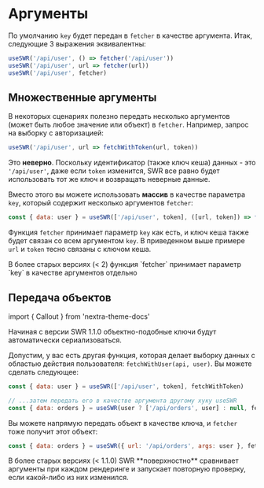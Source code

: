 # Аргументы

По умолчанию `key` будет передан в `fetcher` в качестве аргумента. Итак, следующие 3 выражения эквивалентны:

```js
useSWR('/api/user', () => fetcher('/api/user'))
useSWR('/api/user', url => fetcher(url))
useSWR('/api/user', fetcher)
```

## Множественные аргументы

В некоторых сценариях полезно передать несколько аргументов (может быть любое значение или объект) в `fetcher`. Например, запрос на выборку с авторизацией:

```js
useSWR('/api/user', url => fetchWithToken(url, token))
```

Это **неверно**. Поскольку идентификатор (также ключ кеша) данных - это `'/api/user'`,
даже если `token` изменится, SWR все равно будет использовать тот же ключ и возвращать неверные данные.

Вместо этого вы можете использовать **массив** в качестве параметра `key`, который содержит несколько аргументов `fetcher`:

```js
const { data: user } = useSWR(['/api/user', token], ([url, token]) => fetchWithToken(url, token))
```

Функция `fetcher` принимает параметр `key` как есть, и ключ кеша также будет связан со всем аргументом `key`. В приведенном выше примере `url` и `token` тесно связаны с ключом кеша.

<Callout emoji="⚠️">
  В более старых версиях (< 2) функция `fetcher` принимает параметр `key` в качестве аргументов отдельно
</Callout>

## Передача объектов

import { Callout } from 'nextra-theme-docs'

<Callout>
  Начиная с версии SWR 1.1.0 объектно-подобные ключи будут автоматически сериализоваться.
</Callout>

Допустим, у вас есть другая функция, которая делает выборку данных с областью действия пользователя: `fetchWithUser(api, user)`. Вы можете сделать следующее:

```js
const { data: user } = useSWR(['/api/user', token], fetchWithToken)

// ...затем передать его в качестве аргумента другому хуку useSWR
const { data: orders } = useSWR(user ? ['/api/orders', user] : null, fetchWithUser)
```

Вы можете напрямую передать объект в качестве ключа, и `fetcher` тоже получит этот объект:

```js
const { data: orders } = useSWR({ url: '/api/orders', args: user }, fetcher)
```

<Callout emoji="⚠️">
  В более старых версиях (< 1.1.0) SWR **поверхностно** сравнивает аргументы при каждом рендеринге и запускает повторную проверку, если какой-либо из них изменился.
</Callout>
